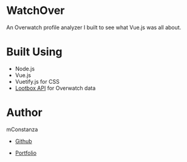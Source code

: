 WatchOver
=========

An Overwatch profile analyzer I built to see what Vue.js was all about.

Built Using
===========

-	Node.js
-	Vue.js
-	Vuetify.js for CSS
-	[Lootbox API](https://lootbox.eu/) for Overwatch data

Author
======

mConstanza

-	[Github](https://github.com/mconstanza)

-	[Portfolio](https://mconstanza.github.io/portfolio/)
